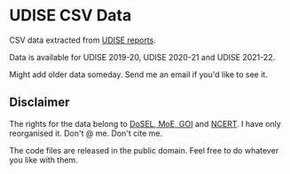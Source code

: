 # UDISE CSV Data
CSV data extracted from [UDISE reports](https://dashboard.udiseplus.gov.in/#/reportDashboard/state).

Data is available for UDISE 2019-20, UDISE 2020-21 and UDISE 2021-22.

Might add older data someday. Send me an email if you'd like to see it.

## Disclaimer
The rights for the data belong to [DoSEL, MoE, GOI](https://www.education.gov.in/en/school-education) and [NCERT](https://ncert.nic.in/). I have only reorganised it. Don't @ me. Don't cite me.

The code files are released in the public domain. Feel free to do whatever you like with them.